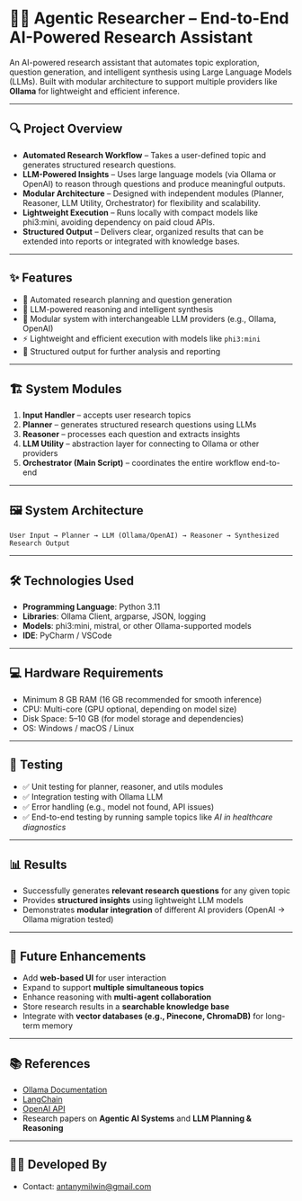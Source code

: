 # 🧑‍🔬 Agentic Researcher – End-to-End AI-Powered Research Assistant

An AI-powered research assistant that automates topic exploration, question generation, and intelligent synthesis using Large Language Models (LLMs).
Built with modular architecture to support multiple providers like **Ollama** for lightweight and efficient inference.

---

## 🔍 Project Overview

* **Automated Research Workflow** – Takes a user-defined topic and generates structured research questions.
* **LLM-Powered Insights** – Uses large language models (via Ollama or OpenAI) to reason through questions and produce meaningful outputs.
* **Modular Architecture** – Designed with independent modules (Planner, Reasoner, LLM Utility, Orchestrator) for flexibility and scalability.
* **Lightweight Execution** – Runs locally with compact models like phi3:mini, avoiding dependency on paid cloud APIs.
* **Structured Output** – Delivers clear, organized results that can be extended into reports or integrated with knowledge bases.
---

## ✨ Features

* 📖 Automated research planning and question generation
* 🧠 LLM-powered reasoning and intelligent synthesis
* 🔄 Modular system with interchangeable LLM providers (e.g., Ollama, OpenAI)
* ⚡ Lightweight and efficient execution with models like `phi3:mini`
* 📂 Structured output for further analysis and reporting

---

## 🏗️ System Modules

1. **Input Handler** – accepts user research topics
2. **Planner** – generates structured research questions using LLMs
3. **Reasoner** – processes each question and extracts insights
4. **LLM Utility** – abstraction layer for connecting to Ollama or other providers
5. **Orchestrator (Main Script)** – coordinates the entire workflow end-to-end

---

## 🖼️ System Architecture

```
User Input → Planner → LLM (Ollama/OpenAI) → Reasoner → Synthesized Research Output
```

---

## 🛠️ Technologies Used

* **Programming Language**: Python 3.11
* **Libraries**: Ollama Client, argparse, JSON, logging
* **Models**: phi3\:mini, mistral, or other Ollama-supported models
* **IDE**: PyCharm / VSCode

---

## 💻 Hardware Requirements

* Minimum 8 GB RAM (16 GB recommended for smooth inference)
* CPU: Multi-core (GPU optional, depending on model size)
* Disk Space: 5–10 GB (for model storage and dependencies)
* OS: Windows / macOS / Linux

---

## 🧪 Testing

* ✅ Unit testing for planner, reasoner, and utils modules
* ✅ Integration testing with Ollama LLM
* ✅ Error handling (e.g., model not found, API issues)
* ✅ End-to-end testing by running sample topics like *AI in healthcare diagnostics*

---

## 📊 Results

* Successfully generates **relevant research questions** for any given topic
* Provides **structured insights** using lightweight LLM models
* Demonstrates **modular integration** of different AI providers (OpenAI → Ollama migration tested)

---

## 🚀 Future Enhancements

* Add **web-based UI** for user interaction
* Expand to support **multiple simultaneous topics**
* Enhance reasoning with **multi-agent collaboration**
* Store research results in a **searchable knowledge base**
* Integrate with **vector databases (e.g., Pinecone, ChromaDB)** for long-term memory

---

## 📚 References

* [Ollama Documentation](https://ollama.ai)
* [LangChain](https://www.langchain.com/)
* [OpenAI API](https://platform.openai.com/)
* Research papers on **Agentic AI Systems** and **LLM Planning & Reasoning**

---
## 👨‍💻 Developed By
 
- Contact: antanymilwin@gmail.com
